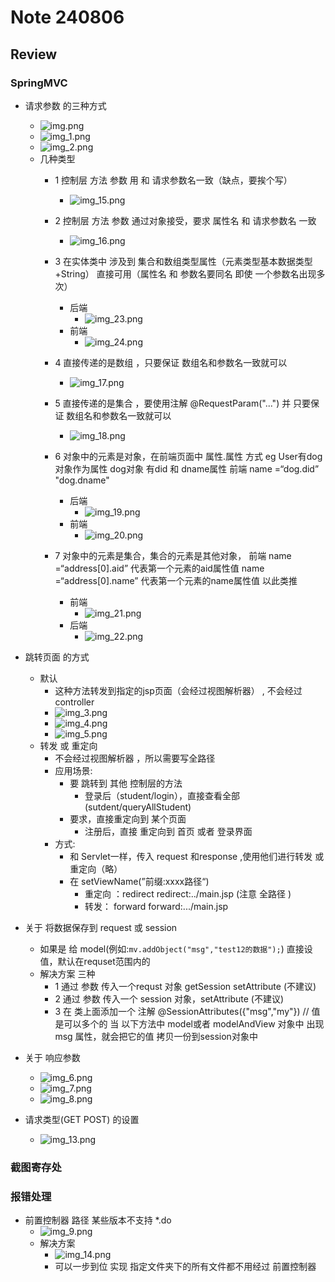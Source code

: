 # Note 240806

## Review

### SpringMVC

- 请求参数 的三种方式
    - ![img.png](img.png)
    - ![img_1.png](img_1.png)
    - ![img_2.png](img_2.png)
    - 几种类型
        * 1 控制层 方法 参数 用 和 请求参数名一致（缺点，要挨个写）
            * ![img_15.png](img_15.png)
        * 2 控制层 方法 参数 通过对象接受，要求 属性名 和 请求参数名 一致
            * ![img_16.png](img_16.png)
        * 3 在实体类中 涉及到 集合和数组类型属性（元素类型基本数据类型+String） 直接可用（属性名 和 参数名要同名 即使
          一个参数名出现多次）
            * 后端
              * ![img_23.png](img_23.png)
            * 前端
              * ![img_24.png](img_24.png)
        * 4 直接传递的是数组 ，只要保证 数组名和参数名一致就可以
            * ![img_17.png](img_17.png)
        * 5 直接传递的是集合 ，要使用注解 @RequestParam("...") 并 只要保证 数组名和参数名一致就可以
            * ![img_18.png](img_18.png)
        * 6 对象中的元素是对象，在前端页面中 属性.属性 方式
          eg User有dog对象作为属性 dog对象 有did 和 dname属性
          前端 name =“dog.did” "dog.dname"
            * 后端
                * ![img_19.png](img_19.png)
            * 前端
                * ![img_20.png](img_20.png)

        * 7 对象中的元素是集合，集合的元素是其他对象，
          前端 name =“address[0].aid” 代表第一个元素的aid属性值
          name =“address[0].name” 代表第一个元素的name属性值
          以此类推
            * 前端
                * ![img_21.png](img_21.png)
            * 后端
                * ![img_22.png](img_22.png)
- 跳转页面 的方式
    - 默认
        - 这种方法转发到指定的jsp页面（会经过视图解析器） , 不会经过 controller
        - ![img_3.png](img_3.png)
        - ![img_4.png](img_4.png)
        - ![img_5.png](img_5.png)
    - 转发 或 重定向
        - 不会经过视图解析器 ，所以需要写全路径
        - 应用场景:
            - 要 跳转到 其他 控制层的方法
                - 登录后（student/login），直接查看全部(sutdent/queryAllStudent)
            - 要求，直接重定向到 某个页面
                - 注册后，直接 重定向到 首页 或者 登录界面
        - 方式:
            - 和 Servlet一样，传入 request 和response ,使用他们进行转发 或重定向（略）
            - 在 setViewName(”前缀:xxxx路径“)
                - 重定向 ：redirect redirect:../main.jsp  (注意 全路径 )
                - 转发： forward forward:.../main.jsp

- 关于 将数据保存到 request 或 session
    - 如果是 给 model(例如:`mv.addObject("msg","test12的数据");`) 直接设值，默认在requset范围内的
    - 解决方案 三种
        * 1 通过 参数 传入一个requst 对象 getSession setAttribute (不建议)
        * 2 通过 参数 传入一个 session 对象，setAttribute         (不建议)
        * 3 在 类上面添加一个 注解 @SessionAttributes({"msg","my"}) // 值是可以多个的
          当 以下方法中 model或者 modelAndView 对象中 出现 msg 属性，就会把它的值 拷贝一份到session对象中


- 关于 响应参数
    - ![img_6.png](img_6.png)
    - ![img_7.png](img_7.png)
    - ![img_8.png](img_8.png)

- 请求类型(GET POST) 的设置
    - ![img_13.png](img_13.png)

### 截图寄存处

### 报错处理

- 前置控制器 路径 某些版本不支持 *.do
    - ![img_9.png](img_9.png)
    - 解决方案
        - ![img_14.png](img_14.png)
        - 可以一步到位 实现 指定文件夹下的所有文件都不用经过 前置控制器